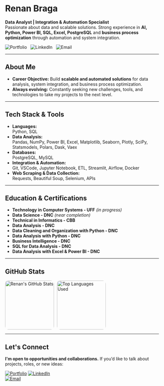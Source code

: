 # **Renan Braga**

**Data Analyst | Integration & Automation Specialist**  
Passionate about data and scalable solutions. Strong experience in **AI, Python, Power BI, SQL, Excel, PostgreSQL** and **business process optimization** through automation and system integration.

<p align="left" style="display: flex; gap: 12px; flex-wrap: wrap;">
  <a href="https://portfolio-web-eosin-three.vercel.app" target="_blank" style="text-decoration: none; outline: none;">
    <img alt="Portfolio" src="https://img.shields.io/badge/Portfolio-333333?style=for-the-badge&logo=vercel&logoColor=white" />
  </a>
  <a href="https://www.linkedin.com/in/renanmrbraga" target="_blank" style="text-decoration: none; outline: none;">
    <img alt="LinkedIn" src="https://img.shields.io/badge/LinkedIn-0A66C2?style=for-the-badge&logo=linkedin&logoColor=white" />
  </a>
  <a href="mailto:renanmbraga@outlook.com" style="text-decoration: none; outline: none;">
    <img alt="Email" src="https://img.shields.io/badge/Email-D14836?style=for-the-badge&logo=gmail&logoColor=white" />
  </a>
</p>

---

## About Me

- **Career Objective:** Build **scalable and automated solutions** for data analysis, system integration, and business process optimization.  
- **Always evolving:** Constantly seeking new challenges, tools, and technologies to take my projects to the next level.

---

## Tech Stack & Tools

- **Languages:**  
  Python, SQL  
- **Data Analysis:**  
  Pandas, NumPy, Power BI, Excel, Matplotlib, Seaborn, Plotly, SciPy, Statsmodels, Polars, Dask, Vaex  
- **Databases:**  
  PostgreSQL, MySQL  
- **Integration & Automation:**  
  Git, VSCode, Jupyter Notebook, ETL, Streamlit, Airflow, Docker  
- **Web Scraping & Data Collection:**  
  Requests, Beautiful Soup, Selenium, APIs

---

## Education & Certifications

- **Technology in Computer Systems - UFF** *(in progress)*  
- **Data Science - DNC** *(near completion)*  
- **Technical in Informatics - CBB**  
- **Data Analysis - DNC**  
- **Data Cleaning and Organization with Python - DNC**  
- **Data Analysis with Python - DNC**  
- **Business Intelligence - DNC**  
- **SQL for Data Analysis - DNC**  
- **Data Analysis with Excel & Power BI - DNC**

---

## GitHub Stats

<p align="left" style="display: flex; gap: 10px;">
   <img height="160px" style="border-radius: 10px;" src="https://github-readme-stats.vercel.app/api?username=renanmrbraga&show_icons=true&theme=dark&locale=en" alt="Renan's GitHub Stats" />
   <img height="160px" style="border-radius: 10px;" src="https://github-readme-stats.vercel.app/api/top-langs/?username=renanmrbraga&layout=compact&langs_count=10&theme=dark&locale=en" alt="Top Languages Used" />
</p>

---

## Let's Connect

**I'm open to opportunities and collaborations.** If you’d like to talk about projects, roles, or new ideas:

[![Portfolio](https://img.shields.io/badge/Portfolio-000000?style=for-the-badge&logo=vercel&logoColor=white)](https://portfolio-web-eosin-three.vercel.app)
[![LinkedIn](https://img.shields.io/badge/LinkedIn-0077B5?style=for-the-badge&logo=linkedin&logoColor=white)](https://www.linkedin.com/in/renanmrbraga)  
[![Email](https://img.shields.io/badge/Email-D14836?style=for-the-badge&logo=gmail&logoColor=white)](mailto:renanmbraga@outlook.com)
